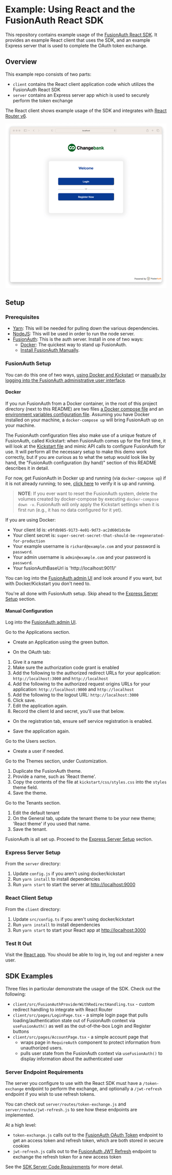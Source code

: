 # Example: Using React and the FusionAuth React SDK

This repository contains example usage of the [FusionAuth React SDK](https://github.com/FusionAuth/fusionauth-react-sdk). It provides an example React client that uses the SDK, and an example Express server that is used to complete the OAuth token exchange.


## Overview

This example repo consists of two parts:

- `client` contains the React client application code which utilizes the FusionAuth React SDK
- `server` contains an Express server app which is used to securely perform the token exchange

The React client shows example usage of the SDK and integrates with [React Router v6](https://reactrouter.com/en/main).

![Screenshot of the example application login screen](images/react-sdk-example-screenshot.png)

## Setup

### Prerequisites
- [Yarn](https://classic.yarnpkg.com/lang/en/): This will be needed for pulling down the various dependencies.
- [NodeJS](https://nodejs.org/en/): This will be used in order to run the node server.
- [FusionAuth](https://fusionauth.io): This is the auth server. Install in one of two ways:
  - [Docker](https://www.docker.com): The quickest way to stand up FusionAuth.
  - [Install FusionAuth Manually](https://fusionauth.io/docs/v1/tech/installation-guide/).

### FusionAuth Setup

You can do this one of two ways, [using Docker and Kickstart](#docker) or [manually by logging into the FusionAuth administrative user interface](#manual-configuration).

#### Docker

If you run FusionAuth from a Docker container, in the root of this project directory (next to this README) are two files [a Docker compose file](./docker-compose.yml) and an [environment variables configuration file](./.env). Assuming you have Docker installed on your machine, a `docker-compose up` will bring FusionAuth up on your machine.

The FusionAuth configuration files also make use of a unique feature of FusionAuth, called Kickstart: when FusionAuth comes up for the first time, it will look at the [Kickstart file](./kickstart/kickstart.json) and mimic API calls to configure FusionAuth for use. It will perform all the necessary setup to make this demo work correctly, but if you are curious as to what the setup would look like by hand, the "FusionAuth configuration (by hand)" section of this README describes it in detail.

For now, get FusionAuth in Docker up and running (via `docker-compose up`) if it is not already running; to see, [click here](http://localhost:9011/) to verify it is up and running.

> **NOTE**: If you ever want to reset the FusionAuth system, delete the volumes created by docker-compose by executing `docker-compose down -v`. FusionAuth will only apply the Kickstart settings when it is first run (e.g., it has no data configured for it yet).

If you are using Docker:

* Your client Id is: `e9fdb985-9173-4e01-9d73-ac2d60d1dc8e`
* Your client secret is: `super-secret-secret-that-should-be-regenerated-for-production`
* Your example username is `richard@example.com` and your password is `password`.
* Your admin username is `admin@example.com` and your password is `password`.
* Your fusionAuthBaseUrl is 'http://localhost:9011/'

You can log into the [FusionAuth admin UI](http://localhost:9011/admin) and look around if you want, but with Docker/Kickstart you don't need to.

You're all done with FusionAuth setup. Skip ahead to the [Express Server Setup](#express-server-setup) section.

#### Manual Configuration

Log into the [FusionAuth admin UI](http://localhost:9011/admin).

Go to the Applications section.

* Create an Application using the green button.

* On the OAuth tab:

1. Give it a name
2. Make sure the authorization code grant is enabled
3. Add the following to the authorized redirect URLs for your application: `http://localhost:3000` and `http://localhost`
4. Add the following to the authorized request origins URLs for your application: `http://localhost:9000` and `http://localhost`
5. Add the following to the logout URL: `http://localhost:3000`
6. Click save.
7. Edit the application again. 
8. Record the client Id and secret, you'll use that below.

* On the registration tab, ensure self service registration is enabled.

* Save the application again.

Go to the Users section.

* Create a user if needed.

Go to the Themes section, under Customization.

1. Duplicate the FusionAuth theme.
2. Provide a name, such as 'React theme'.
3. Copy the contents of the file at `kickstart/css/styles.css` into the `styles` theme field.
4. Save the theme.

Go to the Tenants section.

1. Edit the default tenant
2. On the General tab, update the tenant theme to be your new theme; 'React theme' if you used that name.
3. Save the tenant.

FusionAuth is all set up. Proceed to the [Express Server Setup](#express-server-setup) section.

### Express Server Setup

From the `server` directory:

1. Update `config.js` if you aren't using docker/kickstart
2. Run `yarn install` to install dependencies
3. Run `yarn start` to start the server at [http://localhost:9000](http://localhost:9000)

### React Client Setup
From the `client` directory:
1. Update `src/config.ts` if you aren't using docker/kickstart
2. Run `yarn install` to install dependencies
3. Run `yarn start` to start your React app at [http://localhost:3000](http://localhost:3000)

### Test It Out

Visit the [React app](http://localhost:3000). You should be able to log in, log out and register a new user.

## SDK Examples

Three files in particular demonstrate the usage of the SDK. Check out the following:

- `client/src/FusionAuthProviderWithRedirectHandling.tsx` - custom redirect handling to integrate with React Router
- `client/src/pages/LoginPage.tsx` - a simple login page that pulls loading/authentication state out of FusionAuth context via `useFusionAuth()` as well as the out-of-the-box Login and Register buttons
- `client/src/pages/AccountPage.tsx` - a simple account page that 
  - wraps page in `RequireAuth` component to protect information from unauthorized users.
  - pulls user state from the FusionAuth context via `useFusionAuth()` to display information about the authenticated user

### Server Endpoint Requirements

The server you configure to use with the React SDK must have a `/token-exchange` endpoint to perform the exchange,
and optionally a `/jwt-refresh` endpoint if you wish to use refresh tokens.

You can check out `server/routes/token-exchange.js` and `server/routes/jwt-refresh.js` to see how these endpoints are
implemented.

At a high level:

- `token-exchange.js` calls out to the [FusionAuth OAuth Token](https://fusionauth.io/docs/v1/tech/oauth/endpoints#token) endpoint to get an access token and refresh token, which are both stored in secure cookies
- `jwt-refresh.js` calls out to the [FusionAuth JWT Refresh](https://fusionauth.io/docs/v1/tech/apis/jwt#refresh-a-jwt) endpoint to exchange the refresh token for a new access token

See the [SDK Server Code Requirements](https://github.com/FusionAuth/fusionauth-react-sdk#server-code-requirements) for more detail.
